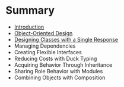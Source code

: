 # Summary

* [Introduction](README.md)
* [Object-Oriented Design](chapter1.md)
* [Designing Classes with a Single Response](designing_classes_with_a_single_response.md)
* Managing Dependencies
* Creating Flexible Interfaces
* Reducing Costs with Duck Typing
* Acquiring Behavior Through Inheritance
* Sharing Role Behavior with Modules
* Combining Objects with Composition

